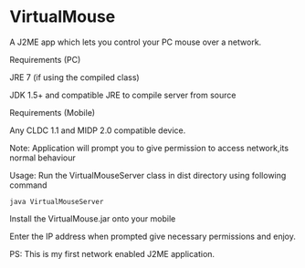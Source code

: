 VirtualMouse
============

A J2ME app which lets you control your PC mouse over a network.

Requirements (PC)


JRE 7 (if using the compiled class)


JDK 1.5+ and compatible JRE to compile server from source


Requirements (Mobile)


Any CLDC 1.1 and MIDP 2.0 compatible device.


Note: Application will prompt you to give permission to access network,its normal behaviour

Usage:
Run the VirtualMouseServer class in dist directory using following command


`java VirtualMouseServer`

Install the VirtualMouse.jar onto your mobile

Enter the IP address when prompted give necessary permissions and enjoy.

PS: This is my first network enabled J2ME application.